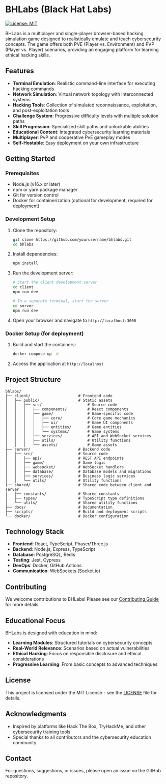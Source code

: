 # BHLabs (Black Hat Labs)

[![License: MIT](https://img.shields.io/badge/License-MIT-blue.svg)](https://opensource.org/licenses/MIT)

BHLabs is a multiplayer and single-player browser-based hacking simulation game designed to realistically emulate and teach cybersecurity concepts. The game offers both PVE (Player vs. Environment) and PVP (Player vs. Player) scenarios, providing an engaging platform for learning ethical hacking skills.

## Features

- **Terminal Emulation**: Realistic command-line interface for executing hacking commands
- **Network Simulation**: Virtual network topology with interconnected systems
- **Hacking Tools**: Collection of simulated reconnaissance, exploitation, and post-exploitation tools
- **Challenge System**: Progressive difficulty levels with multiple solution paths
- **Skill Progression**: Specialized skill paths and unlockable abilities
- **Educational Content**: Integrated cybersecurity learning materials
- **Multiplayer**: PvP and cooperative PvE gameplay modes
- **Self-Hostable**: Easy deployment on your own infrastructure

## Getting Started

### Prerequisites

- Node.js (v16.x or later)
- npm or yarn package manager
- Git for version control
- Docker for containerization (optional for development, required for deployment)

### Development Setup

1. Clone the repository:
   ```bash
   git clone https://github.com/yourusername/bhlabs.git
   cd bhlabs
   ```

2. Install dependencies:
   ```bash
   npm install
   ```

3. Run the development server:
   ```bash
   # Start the client development server
   cd client
   npm run dev

   # In a separate terminal, start the server
   cd server
   npm run dev
   ```

4. Open your browser and navigate to `http://localhost:3000`

### Docker Setup (for deployment)

1. Build and start the containers:
   ```bash
   docker-compose up -d
   ```

2. Access the application at `http://localhost`

## Project Structure

```
bhlabs/
├── client/                     # Frontend code
│   ├── public/                 # Static assets
│   │   ├── src/                    # Source code
│   │   │   ├── components/         # React components
│   │   │   ├── game/               # Game-specific code
│   │   │   │   ├── core/           # Core game mechanics
│   │   │   │   ├── ui/             # Game UI components
│   │   │   │   ├── entities/       # Game entities
│   │   │   │   └── systems/        # Game systems
│   │   │   ├── services/           # API and WebSocket services
│   │   │   ├── utils/              # Utility functions
│   │   │   └── assets/             # Game assets
├── server/                     # Backend code
│   ├── src/                    # Source code
│   │   ├── api/                # REST API endpoints
│   │   ├── game/               # Game logic
│   │   ├── websocket/          # WebSocket handlers
│   │   ├── database/           # Database models and migrations
│   │   ├── services/           # Business logic services
│   │   └── utils/              # Utility functions
├── shared/                     # Shared code between client and server
│   ├── constants/              # Shared constants
│   ├── types/                  # TypeScript type definitions
│   └── utils/                  # Shared utility functions
├── docs/                       # Documentation
├── scripts/                    # Build and deployment scripts
└── docker/                     # Docker configuration
```

## Technology Stack

- **Frontend**: React, TypeScript, Phaser/Three.js
- **Backend**: Node.js, Express, TypeScript
- **Database**: PostgreSQL, Redis
- **Testing**: Jest, Cypress
- **DevOps**: Docker, GitHub Actions
- **Communication**: WebSockets (Socket.io)

## Contributing

We welcome contributions to BHLabs! Please see our [Contributing Guide](CONTRIBUTING.md) for more details.

## Educational Focus

BHLabs is designed with education in mind:

- **Learning Modules**: Structured tutorials on cybersecurity concepts
- **Real-World Relevance**: Scenarios based on actual vulnerabilities
- **Ethical Hacking**: Focus on responsible disclosure and ethical considerations
- **Progressive Learning**: From basic concepts to advanced techniques

## License

This project is licensed under the MIT License - see the [LICENSE](LICENSE) file for details.

## Acknowledgments

- Inspired by platforms like Hack The Box, TryHackMe, and other cybersecurity training tools
- Special thanks to all contributors and the cybersecurity education community

## Contact

For questions, suggestions, or issues, please open an issue on the GitHub repository. 
